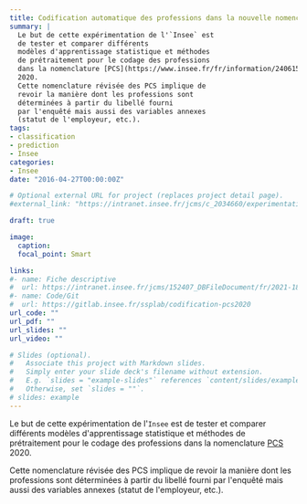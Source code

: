 ```yaml
---
title: Codification automatique des professions dans la nouvelle nomenclature des PCS
summary: |
  Le but de cette expérimentation de l'`Insee` est
  de tester et comparer différents
  modèles d'apprentissage statistique et méthodes
  de prétraitement pour le codage des professions
  dans la nomenclature [PCS](https://www.insee.fr/fr/information/2406153)
  2020.
  Cette nomenclature révisée des PCS implique de
  revoir la manière dont les professions sont
  déterminées à partir du libellé fourni
  par l'enquêté mais aussi des variables annexes
  (statut de l'employeur, etc.).
tags:
- classification
- prediction
- Insee
categories:
- Insee
date: "2016-04-27T00:00:00Z"

# Optional external URL for project (replaces project detail page).
#external_link: "https://intranet.insee.fr/jcms/c_2034660/experimentations"

draft: true

image:
  caption: 
  focal_point: Smart

links:
#- name: Fiche descriptive
#  url: https://intranet.insee.fr/jcms/152407_DBFileDocument/fr/2021-18494-dg75-l401
#- name: Code/Git
#  url: https://gitlab.insee.fr/ssplab/codification-pcs2020
url_code: ""
url_pdf: ""
url_slides: ""
url_video: ""

# Slides (optional).
#   Associate this project with Markdown slides.
#   Simply enter your slide deck's filename without extension.
#   E.g. `slides = "example-slides"` references `content/slides/example-slides.md`.
#   Otherwise, set `slides = ""`.
# slides: example
---
```


Le but de cette expérimentation de l'`Insee` est
de tester et comparer différents
modèles d'apprentissage statistique et méthodes
de prétraitement pour le codage des professions
dans la nomenclature [PCS](https://www.insee.fr/fr/information/2406153)
2020.

Cette nomenclature révisée des PCS implique de
revoir la manière dont les professions sont
déterminées à partir du libellé fourni
par l'enquêté mais aussi des variables annexes
(statut de l'employeur, etc.).
